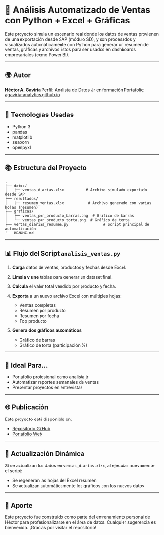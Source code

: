 # 🔹 Análisis Automatizado de Ventas con Python + Excel + Gráficas

Este proyecto simula un escenario real donde los datos de ventas provienen de una exportación desde SAP (módulo SD), y son procesados y visualizados automáticamente con Python para generar un resumen de ventas, gráficas y archivos listos para ser usados en dashboards empresariales (como Power BI).

---

## 🌍 Autor

**Héctor A. Gaviria**
Perfil: Analista de Datos Jr en formación
Portafolio: [agaviria-analytics.github.io](https://agaviria-analytics.github.io)

---

## 🔧 Tecnologías Usadas

* Python 3
* pandas
* matplotlib
* seaborn
* openpyxl

---

## 📚 Estructura del Proyecto

```
.
├── datos/
│   ├── ventas_diarias.xlsx          # Archivo simulado exportado desde SAP
├── resultados/
│   ├── resumen_ventas.xlsx           # Archivo generado con varias hojas (resumen)
├── graficas/
│   ├── ventas_por_producto_barras.png  # Gráfico de barras
│   └── ventas_por_producto_torta.png  # Gráfico de torta
├── ventas_diarias_resumen.py                # Script principal de automatización
└── README.md
```

---

## 📊 Flujo del Script `analisis_ventas.py`

1. **Carga** datos de ventas, productos y fechas desde Excel.
2. **Limpia y une** tablas para generar un dataset final.
3. **Calcula** el valor total vendido por producto y fecha.
4. **Exporta** a un nuevo archivo Excel con múltiples hojas:

   * Ventas completas
   * Resumen por producto
   * Resumen por fecha
   * Top producto
5. **Genera dos gráficos automáticos**:

   * Gráfico de barras
   * Gráfico de torta (participación %)

---

## 🚀 Ideal Para...

* Portafolio profesional como analista jr
* Automatizar reportes semanales de ventas
* Presentar proyectos en entrevistas

---

## 🌐 Publicación

Este proyecto está disponible en:

* [Repositorio GitHub](https://github.com/agaviria-analytics/ventas-automatizadas)
* [Portafolio Web](https://agaviria-analytics.github.io)

---

## 🔄 Actualización Dinámica

Si se actualizan los datos en `ventas_diarias.xlsx`, al ejecutar nuevamente el script:

* Se regeneran las hojas del Excel resumen
* Se actualizan automáticamente los gráficos con los nuevos datos

---

## 🙌 Aporte

Este proyecto fue construido como parte del entrenamiento personal de Héctor para profesionalizarse en el área de datos. Cualquier sugerencia es bienvenida. ¡Gracias por visitar el repositorio!



